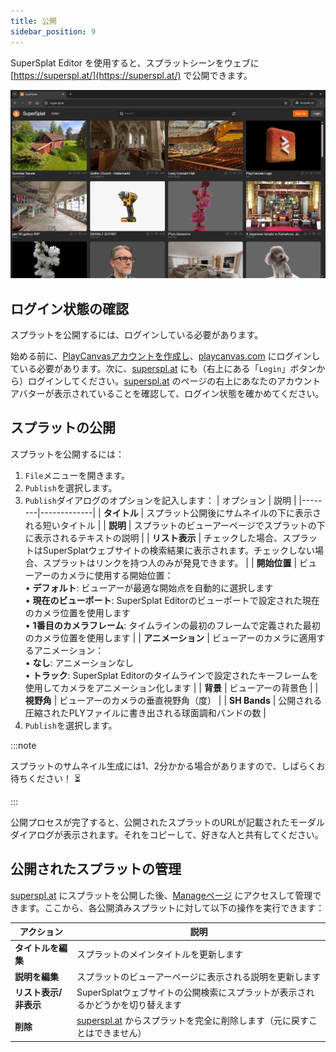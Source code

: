 ```yaml
---
title: 公開
sidebar_position: 9
---
```


SuperSplat Editor を使用すると、スプラットシーンをウェブに [https://superspl.at/](https://superspl.at/) で公開できます。

![SuperSplat Website](/img/user-manual/gaussian-splatting/editing/supersplat/supersplat-website.png)

## ログイン状態の確認

スプラットを公開するには、ログインしている必要があります。

始める前に、[PlayCanvasアカウントを作成し](/user-manual/account-management/user-accounts/account-creation)、[playcanvas.com](https://playcanvas.com) にログインしている必要があります。次に、[superspl.at](https://superspl.at) にも（右上にある「`Login`」ボタンから）ログインしてください。[superspl.at](https://superspl.at) のページの右上にあなたのアカウントアバターが表示されていることを確認して、ログイン状態を確かめてください。

## スプラットの公開

スプラットを公開するには：

1.  `File`メニューを開きます。
2.  `Publish`を選択します。
3.  `Publish`ダイアログのオプションを記入します：
    | オプション | 説明 |
    |--------|-------------|
    | **タイトル** | スプラット公開後にサムネイルの下に表示される短いタイトル |
    | **説明** | スプラットのビューアーページでスプラットの下に表示されるテキストの説明 |
    | **リスト表示** | チェックした場合、スプラットはSuperSplatウェブサイトの検索結果に表示されます。チェックしない場合、スプラットはリンクを持つ人のみが発見できます。 |
    | **開始位置** | ビューアーのカメラに使用する開始位置：<br/>• **デフォルト**: ビューアーが最適な開始点を自動的に選択します<br/>• **現在のビューポート**: SuperSplat Editorのビューポートで設定された現在のカメラ位置を使用します<br/>• **1番目のカメラフレーム**: タイムラインの最初のフレームで定義された最初のカメラ位置を使用します |
    | **アニメーション** | ビューアーのカメラに適用するアニメーション：<br/>• **なし**: アニメーションなし<br/>• **トラック**: SuperSplat Editorのタイムラインで設定されたキーフレームを使用してカメラをアニメーション化します |
    | **背景** | ビューアーの背景色 |
    | **視野角** | ビューアーのカメラの垂直視野角（度） |
    | **SH Bands** | 公開される圧縮されたPLYファイルに書き出される球面調和バンドの数 |
4.  `Publish`を選択します。

:::note

スプラットのサムネイル生成には1、2分かかる場合がありますので、しばらくお待ちください！ ⏳

:::

公開プロセスが完了すると、公開されたスプラットのURLが記載されたモーダルダイアログが表示されます。それをコピーして、好きな人と共有してください。

## 公開されたスプラットの管理

[superspl.at](https://superspl.at) にスプラットを公開した後、[Manageページ](https://superspl.at/manage) にアクセスして管理できます。ここから、各公開済みスプラットに対して以下の操作を実行できます：

| アクション | 説明 |
|--------|-------------|
| **タイトルを編集** | スプラットのメインタイトルを更新します |
| **説明を編集** | スプラットのビューアーページに表示される説明を更新します |
| **リスト表示/非表示** | SuperSplatウェブサイトの公開検索にスプラットが表示されるかどうかを切り替えます |
| **削除** | [superspl.at](https://superspl.at) からスプラットを完全に削除します（元に戻すことはできません） |
